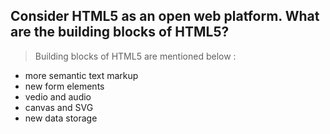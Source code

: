 ## Consider HTML5 as an open web platform. What are the building blocks of HTML5?

> Building blocks of HTML5 are mentioned below :

- more semantic text markup
- new form elements
- vedio and audio
- canvas and SVG
- new data storage




